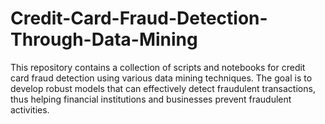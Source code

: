 # Credit-Card-Fraud-Detection-Through-Data-Mining
This repository contains a collection of scripts and notebooks for credit card fraud detection using various data mining techniques. The goal is to develop robust models that can effectively detect fraudulent transactions, thus helping financial institutions and businesses prevent fraudulent activities.
